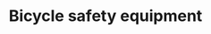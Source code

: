 ---
title: Bicycle safety equipment
longTitle: 'Bicycle safety equipment'
tags:
- gccommon
french:
- "[[Equipement de securite cycliste]]"
usedFor:
- "[[Bicycle helmets]]"
---
